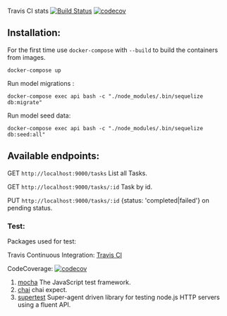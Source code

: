 Travis CI stats [![Build Status](https://travis-ci.org/misraX/courrier.svg?branch=master)](https://travis-ci.org/misraX/courrier) [![codecov](https://codecov.io/gh/misraX/courrier/branch/master/graph/badge.svg)](https://codecov.io/gh/misraX/courrier)

## Installation:

For the first time use `docker-compose` with `--build` to build the containers from images.

`docker-compose up`

Run model migrations :

`docker-compose exec api bash -c "./node_modules/.bin/sequelize db:migrate"`

Run model seed data:

`docker-compose exec api bash -c "./node_modules/.bin/sequelize db:seed:all"`


## Available endpoints:

GET `http://localhost:9000/tasks` List all Tasks.

GET `http://localhost:9000/tasks/:id` Task by id.

PUT `http://localhost:9000/tasks/:id` {status: 'completed|failed'} on pending status.

### Test:

Packages used for test:

Travis Continuous Integration: [Travis CI](https://travis-ci.org/misraX/courrier)

CodeCoverage: [![codecov](https://codecov.io/gh/misraX/courrier/branch/master/graph/badge.svg)](https://codecov.io/gh/misraX/courrier)

1. [mocha](https://github.com/mochajs/mocha "mocha") The JavaScript test framework.
2. [chai](https://github.com/chaijs/chai "chai") chai expect.
3. [supertest](https://github.com/visionmedia/supertest "supertest") Super-agent driven library for testing node.js HTTP servers using a fluent API.
